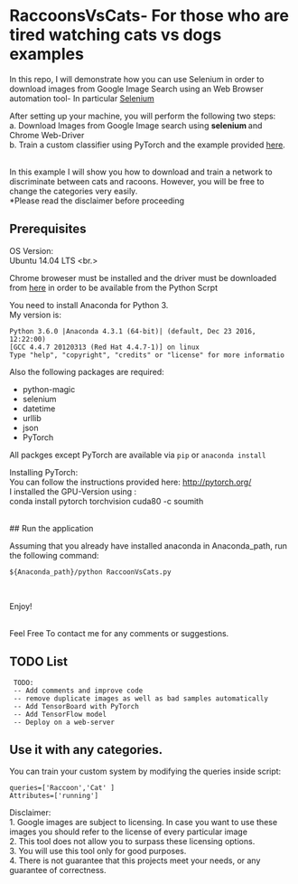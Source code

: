 # RaccoonsVsCats-  For those who are tired watching cats vs dogs examples
In this repo, I will demonstrate how you can use Selenium in order to download images from Google Image Search using an Web Browser automation tool- In particular [Selenium](http://selenium-python.readthedocs.io/)

After setting up your machine, you will perform the following two steps:
<br />
a. Download Images from Google Image search using <strong> selenium </strong> and Chrome Web-Driver 
<br  />
b. Train a custom classifier using PyTorch and the example provided [here](http://pytorch.org/tutorials/beginner/transfer_learning_tutorial.html). 

<br />
In this example I will show you how to download and train a network to discriminate between cats and racoons. However, you will be free to change the categories very easily.


<br />
*Please read the disclaimer before proceeding <br />




## Prerequisites

OS Version: <br />
Ubuntu 14.04 LTS <br.>

Chrome broweser must be installed and the driver must be downloaded from [here](https://sites.google.com/a/chromium.org/chromedriver/getting-started) in order to be available from the Python Scrpt<br />


You need to install Anaconda for Python 3. <br/>
My version is:

    Python 3.6.0 |Anaconda 4.3.1 (64-bit)| (default, Dec 23 2016, 12:22:00) 
    [GCC 4.4.7 20120313 (Red Hat 4.4.7-1)] on linux
    Type "help", "copyright", "credits" or "license" for more informatio



Also the following packages are required: <br/>
- python-magic
- selenium
- datetime
- urllib
- json
- PyTorch

All packges except PyTorch are available via `pip` or `anaconda install`
<br />


Installing PyTorch:
<br />
You can follow the instructions provided here: http://pytorch.org/ 
<br />
I installed the GPU-Version using :
</br >
conda install pytorch torchvision cuda80 -c soumith

<br />
## Run the application

Assuming that you already have installed anaconda in Anaconda_path, run the following command:

    ${Anaconda_path}/python RaccoonVsCats.py
    
<br />

Enjoy!

<br />
Feel Free To contact me for any comments or suggestions.

## TODO List
     TODO: 
     -- Add comments and improve code
     -- remove duplicate images as well as bad samples automatically 
     -- Add TensorBoard with PyTorch  
     -- Add TensorFlow model
     -- Deploy on a web-server 
     

## Use it with any categories.
You can train your custom system by modifying the queries inside script:
    
    queries=['Raccoon','Cat' ]
    Attributes=['running']

 

Disclaimer:
    <br />
    1. Google images are subject to licensing. In case you want to use these images you  should refer to the license of every particular image
    <br />
    2. This tool does not allow you to surpass these licensing options. 
    <br />
    3. You will use this tool only for good purposes.
    <br />
    4.  There is not guarantee that this projects meet your needs, or any guarantee of correctness. 
    <br />

